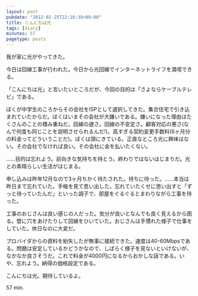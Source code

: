 ```yaml
---
layout: post
pubdate: "2012-02-25T22:16:38+09:00"
title: こんにちは光
tags: [diary]
minutes: 57
pagetype: posts
---
```

我が家に光がやってきた。

今日は回線工事が行われた。今日から光回線でインターネットライフを満喫できる。

「こんにちは光」と言いたいところだが、今回の目的は「さよならケーブルテレビ」である。

ぼくが中学生のころからその会社をISPとして選択してきた。集合住宅で引き込まれていたからだ。ぼくはいまその会社が大嫌いである。嫌いになった理由はたくさんのことの積み重ねだ。回線の遅さ。回線の不安定さ。顧客対応の悪さ(なんで何度も同じことを説明させられるんだ!)。高すぎる契約変更手数料(6ヶ月分の料金ってどういうことだ)。ぼくは頭にきている。正直なところ光に興味はない。その会社でなければ良い。その会社に金を払いたくない。

……目的は忘れよう。前向きな気持ちを持とう。終わりではないはじまりだ。光との素晴らしい生活がはじまる。

申し込みは昨年12月なので3ヶ月ちかく待たされた。待ちに待った。……本当は昨日まで忘れていた。手帳を見て思い出した。忘れていたくせに思い出すと「ずっと待っていたんだ」といった調子で、部屋をぐるぐるとまわりながら工事を待った。

工事のおじさんは良い感じの人だった。気分が良いとなんでも良く見えるから困る。壁に穴をあけたりして回線をひいていた。おじさんは手慣れた様子で仕事をしていた。休日なのに大変だ。

プロバイダからの資料を紛失したが無事に接続できた。速度は40-60Mbpsである。問題は安定しているかどうかなので、しばらく様子を見ないといけないが、なかなか良さそうだ。これで料金が4000円になるからおかしな話である。いや、忘れよう。納得の価格設定である。

こんにちは光。期待しているよ。

57 min.
